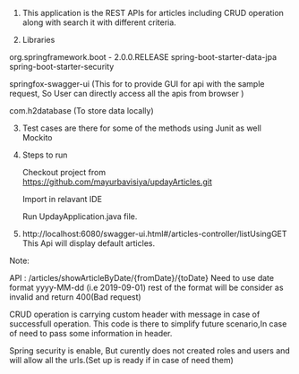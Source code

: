 1) This application is the REST APIs for articles including CRUD operation along with search it with different criteria.

2) Libraries

org.springframework.boot - 2.0.0.RELEASE
spring-boot-starter-data-jpa
spring-boot-starter-security

springfox-swagger-ui  (This for to provide GUI for api with the sample request, So User can directly access all the apis from browser )

com.h2database (To store data locally)

3) Test cases are there for some of the methods using Junit as well Mockito

4) Steps to run

	Checkout project from https://github.com/mayurbavisiya/updayArticles.git
	
	Import in relavant IDE
	
	Run UpdayApplication.java file.
	
5)  http://localhost:6080/swagger-ui.html#/articles-controller/listUsingGET   This Api will display default articles.	

Note:

API : /articles/showArticleByDate/{fromDate}/{toDate}
Need to use date format yyyy-MM-dd (i.e 2019-09-01) rest of the format will be consider as invalid and return 400(Bad request)

CRUD operation is carrying custom header with message in case of successfull operation. This code is there to simplify future scenario,In case of need to pass some information in header.

Spring security is enable, But curently does not created roles and users and will allow all the urls.(Set up is ready if in case of need them)


